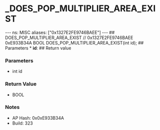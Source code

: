 # _DOES_POP_MULTIPLIER_AREA_EXIST

--- ns: MISC aliases: ["0x1327E2FE9746BAEE"] --- ## DOES_POP_MULTIPLIER_AREA_EXIST  // 0x1327E2FE9746BAEE 0xE933B34A BOOL DOES_POP_MULTIPLIER_AREA_EXIST(int id);   ## Parameters * **id**:  ## Return value

### Parameters
* int id

### Return Value
* BOOL

### Notes
* AP Hash: 0x0xE933B34A
* Build: 323

